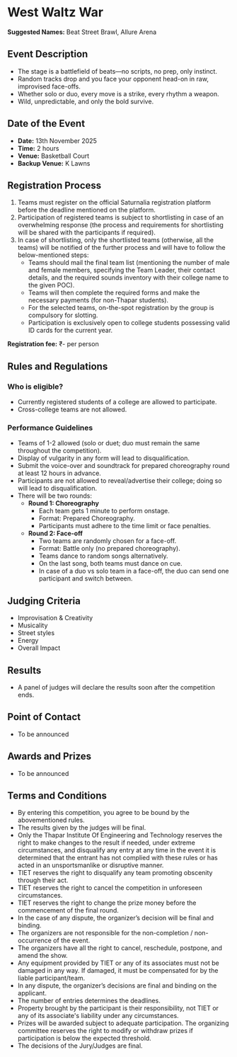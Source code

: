 # West Waltz War

**Suggested Names:** Beat Street Brawl, Allure Arena

## Event Description
- The stage is a battlefield of beats—no scripts, no prep, only instinct.
- Random tracks drop and you face your opponent head-on in raw, improvised face-offs.
- Whether solo or duo, every move is a strike, every rhythm a weapon.
- Wild, unpredictable, and only the bold survive.

## Date of the Event
- **Date:** 13th November 2025
- **Time:** 2 hours
- **Venue:** Basketball Court
- **Backup Venue:** K Lawns

## Registration Process
1. Teams must register on the official Saturnalia registration platform before the deadline mentioned on the platform.
2. Participation of registered teams is subject to shortlisting in case of an overwhelming response (the process and requirements for shortlisting will be shared with the participants if required).
3. In case of shortlisting, only the shortlisted teams (otherwise, all the teams) will be notified of the further process and will have to follow the below-mentioned steps:
	 - Teams should mail the final team list (mentioning the number of male and female members, specifying the Team Leader, their contact details, and the required sounds inventory with their college name to the given POC).
	 - Teams will then complete the required forms and make the necessary payments (for non-Thapar students).
	 - For the selected teams, on-the-spot registration by the group is compulsory for slotting.
	 - Participation is exclusively open to college students possessing valid ID cards for the current year.

**Registration fee:** ₹- per person

## Rules and Regulations
### Who is eligible?
- Currently registered students of a college are allowed to participate.
- Cross-college teams are not allowed.

### Performance Guidelines
- Teams of 1-2 allowed (solo or duet; duo must remain the same throughout the competition).
- Display of vulgarity in any form will lead to disqualification.
- Submit the voice-over and soundtrack for prepared choreography round at least 12 hours in advance.
- Participants are not allowed to reveal/advertise their college; doing so will lead to disqualification.
- There will be two rounds:
	- **Round 1: Choreography**
		- Each team gets 1 minute to perform onstage.
		- Format: Prepared Choreography.
		- Participants must adhere to the time limit or face penalties.
	- **Round 2: Face-off**
		- Two teams are randomly chosen for a face-off.
		- Format: Battle only (no prepared choreography).
		- Teams dance to random songs alternatively.
		- On the last song, both teams must dance on cue.
		- In case of a duo vs solo team in a face-off, the duo can send one participant and switch between.

## Judging Criteria
- Improvisation & Creativity
- Musicality
- Street styles
- Energy
- Overall Impact

## Results
- A panel of judges will declare the results soon after the competition ends.

## Point of Contact
- To be announced

## Awards and Prizes
- To be announced

## Terms and Conditions
- By entering this competition, you agree to be bound by the abovementioned rules.
- The results given by the judges will be final.
- Only the Thapar Institute Of Engineering and Technology reserves the right to make changes to the result if needed, under extreme circumstances, and disqualify any entry at any time in the event it is determined that the entrant has not complied with these rules or has acted in an unsportsmanlike or disruptive manner.
- TIET reserves the right to disqualify any team promoting obscenity through their act.
- TIET reserves the right to cancel the competition in unforeseen circumstances.
- TIET reserves the right to change the prize money before the commencement of the final round.
- In the case of any dispute, the organizer’s decision will be final and binding.
- The organizers are not responsible for the non-completion / non-occurrence of the event.
- The organizers have all the right to cancel, reschedule, postpone, and amend the show.
- Any equipment provided by TIET or any of its associates must not be damaged in any way. If damaged, it must be compensated for by the liable participant/team.
- In any dispute, the organizer’s decisions are final and binding on the applicant.
- The number of entries determines the deadlines.
- Property brought by the participant is their responsibility, not TIET or any of its associate's liability under any circumstances.
- Prizes will be awarded subject to adequate participation. The organizing committee reserves the right to modify or withdraw prizes if participation is below the expected threshold.
- The decisions of the Jury/Judges are final.
